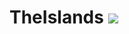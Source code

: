 # TheIslands [![](https://img.shields.io/github/v/release/TheIslandsGame/TheIslands?include_prereleases&label=Latest%20Build&logo=GitHub&style=flat-square)](https://github.com/TheIslandsGame/TheIslands/releases/latest "GitHub Releases")

